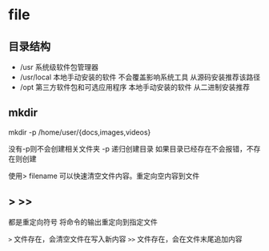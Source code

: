 # file

## 目录结构


- /usr 系统级软件包管理器
- /usr/local 本地手动安装的软件 不会覆盖影响系统工具  从源码安装推荐该路径
- /opt 第三方软件包和可选应用程序 本地手动安装的软件  从二进制安装推荐


## mkdir 

mkdir -p /home/user/{docs,images,videos}

没有-p则不会创建相关文件夹
-p 递归创建目录  如果目录已经存在不会报错，不存在则创建



 使用> filename 可以快速清空文件内容。重定向空内容到文件
 

## > >> 

都是重定向符号 将命令的输出重定向到指定文件

`>` 文件存在，会清空文件在写入新内容
`>>` 文件存在，会在文件末尾追加内容
